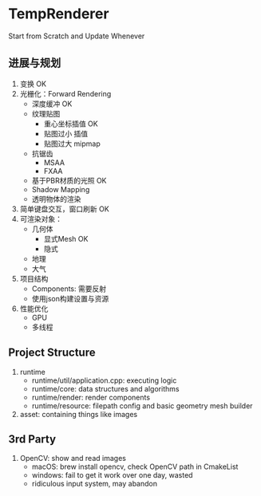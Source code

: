 # TempRenderer

Start from Scratch and Update Whenever

## 进展与规划
1. 变换 OK
2. 光栅化：Forward Rendering
   - 深度缓冲 OK
   - 纹理贴图
     - 重心坐标插值 OK
     - 贴图过小 插值
     - 贴图过大 mipmap
   - 抗锯齿
     - MSAA
     - FXAA
   - 基于PBR材质的光照 OK
   - Shadow Mapping
   - 透明物体的渲染
3. 简单键盘交互，窗口刷新 OK
4. 可渲染对象：
   - 几何体
     - 显式Mesh OK
     - 隐式
   - 地理
   - 大气
5. 项目结构
   - Components: 需要反射
   - 使用json构建设置与资源
6. 性能优化
   - GPU
   - 多线程

## Project Structure
1. runtime 
   - runtime/util/application.cpp: executing logic
   - runtime/core: data structures and algorithms
   - runtime/render: render components
   - runtime/resource: filepath config and basic geometry mesh builder
2. asset: containing things like images

## 3rd Party
1. OpenCV: show and read images
   - macOS: brew install opencv, check OpenCV path in CmakeList
   - windows: fail to get it work over one day, wasted
   - ridiculous input system, may abandon